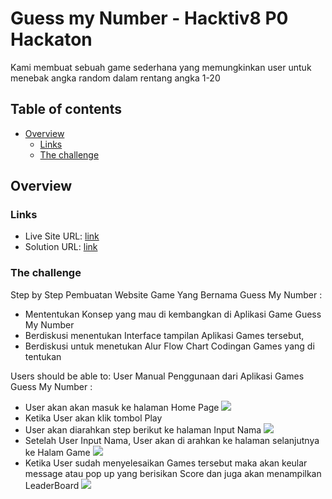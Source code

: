 # Guess my Number - Hacktiv8 P0 Hackaton 

Kami membuat sebuah game sederhana yang memungkinkan user untuk menebak angka random dalam rentang angka 1-20

## Table of contents

- [Overview](#overview)
  - [Links](#links)
  - [The challenge](#the-challenge)
    
## Overview

### Links

- Live Site URL: [link](https://rocky3235.github.io/Guess-My-Number//)
- Solution URL: [link](https://github.com/Rocky3235/Guess-My-Number)

### The challenge
Step by Step Pembuatan Website Game Yang Bernama Guess My Number :
- Mententukan Konsep yang mau di kembangkan di Aplikasi Game Guess My Number
- Berdiskusi menentukan Interface tampilan Aplikasi Games tersebut,
- Berdiskusi untuk menetukan Alur Flow Chart Codingan Games yang di tentukan
  

Users should be able to:
User Manual Penggunaan dari Aplikasi Games Guess My Number :
- User akan akan masuk ke halaman Home Page
  ![](assets/1-home.PNG)
- Ketika User akan klik tombol Play 
- User akan diarahkan step berikut ke halaman Input Nama
  ![](assets/2-input-player-name.PNG)
- Setelah User Input Nama, User akan di arahkan ke halaman selanjutnya ke Halam Game
  ![](assets/3-game.PNG)
- Ketika User sudah menyelesaikan Games tersebut maka akan keular message atau pop up
  yang berisikan Score dan juga akan menampilkan LeaderBoard
  ![](assets/4-pop-up.PNG)
